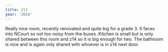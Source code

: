 ```yaml
---
title: Z12
year: '2014'
---
```


Really nice room, recently renovated and quite big for a grade 3. It faces into NCourt so not too noisy from the buses. Kitchen is small but is only shared between this room and z14 so it is big enough for two. The bathroom is nice and is again only shared with whoever is in z14 next door.